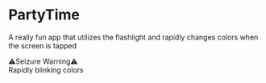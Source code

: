 # PartyTime
A really fun app that utilizes the flashlight and rapidly changes colors when the screen is tapped

⚠️Seizure Warning⚠️<br/>
Rapidly blinking colors
